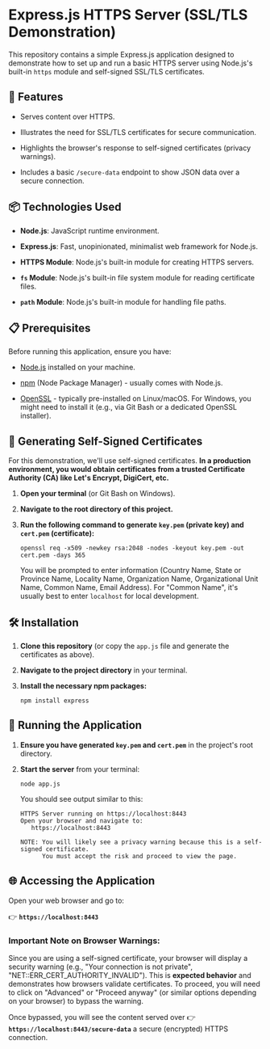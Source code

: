 # Express.js HTTPS Server (SSL/TLS Demonstration)

This repository contains a simple Express.js application designed to demonstrate how to set up and run a basic HTTPS server using Node.js's built-in `https` module and self-signed SSL/TLS certificates.

## 🚀 Features

* Serves content over HTTPS.

* Illustrates the need for SSL/TLS certificates for secure communication.

* Highlights the browser's response to self-signed certificates (privacy warnings).

* Includes a basic `/secure-data` endpoint to show JSON data over a secure connection.

## 📦 Technologies Used

* **Node.js**: JavaScript runtime environment.

* **Express.js**: Fast, unopinionated, minimalist web framework for Node.js.

* **HTTPS Module**: Node.js's built-in module for creating HTTPS servers.

* **`fs` Module**: Node.js's built-in file system module for reading certificate files.

* **`path` Module**: Node.js's built-in module for handling file paths.

## 📋 Prerequisites

Before running this application, ensure you have:

* [Node.js](https://nodejs.org/) installed on your machine.

* [npm](https://www.npmjs.com/) (Node Package Manager) - usually comes with Node.js.

* [OpenSSL](https://www.openssl.org/) - typically pre-installed on Linux/macOS. For Windows, you might need to install it (e.g., via Git Bash or a dedicated OpenSSL installer).

## 🔑 Generating Self-Signed Certificates

For this demonstration, we'll use self-signed certificates. **In a production environment, you would obtain certificates from a trusted Certificate Authority (CA) like Let's Encrypt, DigiCert, etc.**

1. **Open your terminal** (or Git Bash on Windows).

2. **Navigate to the root directory of this project.**

3. **Run the following command to generate `key.pem` (private key) and `cert.pem` (certificate):**

   ```
   openssl req -x509 -newkey rsa:2048 -nodes -keyout key.pem -out cert.pem -days 365
   ```

   You will be prompted to enter information (Country Name, State or Province Name, Locality Name, Organization Name, Organizational Unit Name, Common Name, Email Address). For "Common Name", it's usually best to enter `localhost` for local development.

## 🛠️ Installation

1. **Clone this repository** (or copy the `app.js` file and generate the certificates as above).

2. **Navigate to the project directory** in your terminal.

3. **Install the necessary npm packages:**

   ```
   npm install express
   ```

## 🚀 Running the Application

1. **Ensure you have generated `key.pem` and `cert.pem`** in the project's root directory.

2. **Start the server** from your terminal:

   ```
   node app.js
   ```

   You should see output similar to this:

   ```
   HTTPS Server running on https://localhost:8443
   Open your browser and navigate to:
      https://localhost:8443

   NOTE: You will likely see a privacy warning because this is a self-signed certificate.
         You must accept the risk and proceed to view the page.
   ```

## 🌐 Accessing the Application

Open your web browser and go to:

👉 **`https://localhost:8443`**

### Important Note on Browser Warnings:

Since you are using a self-signed certificate, your browser will display a security warning (e.g., "Your connection is not private", "NET::ERR_CERT_AUTHORITY_INVALID"). This is **expected behavior** and demonstrates how browsers validate certificates. To proceed, you will need to click on "Advanced" or "Proceed anyway" (or similar options depending on your browser) to bypass the warning.

Once bypassed, you will see the content served over 👉 **`https://localhost:8443/secure-data`** a secure (encrypted) HTTPS connection.
